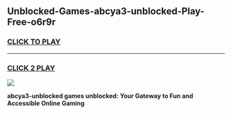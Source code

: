 
## Unblocked-Games-abcya3-unblocked-Play-Free-o6r9r
<h3>
<a href="https://premium76.site?title=abcya3-unblocked&ref=12A">CLICK TO PLAY</a></h3>
<hr>

<h3>
<a href="https://premium76.site?title=abcya3-unblocked&ref=12A">CLICK 2 PLAY</a>
  
</h3>

<a href="https://premium76.site?title=abcya3-unblocked&ref=12A"><img src="https://clearcache.store/games.png"></a>


**abcya3-unblocked games unblocked: Your Gateway to Fun and Accessible Online Gaming**
